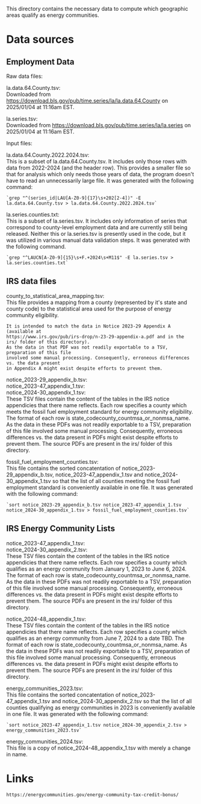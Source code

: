 This directory contains the necessary data to compute which geographic areas qualify as energy communities.


# Data sources
## Employment Data
Raw data files:

la.data.64.County.tsv:  
Downloaded from https://download.bls.gov/pub/time.series/la/la.data.64.County on 2025/01/04 at 11:16am EST.

la.series.tsv:  
Downloaded from https://download.bls.gov/pub/time.series/la/la.series on 2025/01/04 at 11:16am EST.

Input files:

la.data.64.County.2022.2024.tsv:  
    This is a subset of la.data.64.County.tsv. It includes only those rows with data from 2022-2024
    (and the header row). This provides a smaller file so that for analysis which only needs those
    years of data, the program doesn't have to read an unnecessarily large file. It was generated
    with the following command:
    
    `grep "^(series_id|LAU[A-Z0-9]{17}\s+202[2-4])" -E la.data.64.County.tsv > la.data.64.County.2022.2024.tsv`

la.series.counties.txt:  
    This is a subset of la.series.tsv. It includes only information of series that correspond to
    county-level employment data and are currently still being released. Neither this or
    la.series.tsv is presently used in the code, but it was utilized in various manual data
    validation steps. It was generated with the following command.
    
    `grep "^LAUCN[A-Z0-9]{15}\s+F.+2024\s+M11$" -E la.series.tsv > la.series.counties.txt`

## IRS data files
 county_to_statistical_area_mapping.tsv:  
    This file provides a mapping from a county (represented by it's state and county code) to the
    statistical area used for the purpose of energy community eligibility.
    
    It is intended to match the data in Notice 2023-29 Appendix A (available at
    https://www.irs.gov/pub/irs-drop/n-23-29-appendix-a.pdf and in the irs/ folder of this directory).
    As the data in that PDF was not readily exportable to a TSV, preparation of this file
    involved some manual processing. Consequently, erroneous differences vs. the data present
    in Appendix A might exist despite efforts to prevent them.

notice_2023-29_appendix_b.tsv:  
notice_2023-47_appendix_1.tsv:  
notice_2024-30_appendix_1.tsv:  
    These TSV files contain the content of the tables in the IRS notice appendicies that
    there name reflects. Each row specifies a county which meets the fossil fuel
    employment standard for energy community eligibility. The format of each row is
    state_code<tab>county_count<tab>msa_or_nonmsa_name.
    As the data in these PDFs was not readily exportable to a TSV, preparation of this file
    involved some manual processing. Consequently, erroneous differences vs. the data present
    in PDFs might exist despite efforts to prevent them. The source PDFs are present in the irs/
    folder of this directory.

fossil_fuel_employment_counties.tsv:  
    This file contains the sorted concatentation of notice_2023-29_appendix_b.tsv, notice_2023-47_appendix_1.tsv
    and notice_2024-30_appendix_1.tsv so that the list of all counties meeting the fossil fuel
    employment standard is conveniently available in one file. It was generated with the following
    command:

    `sort notice_2023-29_appendix_b.tsv notice_2023-47_appendix_1.tsv notice_2024-30_appendix_1.tsv > fossil_fuel_employment_counties.tsv`

## IRS Energy Community Lists
notice_2023-47_appendix_1.tsv:  
notice_2024-30_appendix_2.tsv:  
    These TSV files contain the content of the tables in the IRS notice appendicies that
    there name reflects. Each row specifies a county which qualifies as an energy community from
    January 1, 2023 to June 6, 2024. The format of each row is
    state_code<tab>county_count<tab>msa_or_nonmsa_name.
    As the data in these PDFs was not readily exportable to a TSV, preparation of this file
    involved some manual processing. Consequently, erroneous differences vs. the data present
    in PDFs might exist despite efforts to prevent them. The source PDFs are present in the irs/
    folder of this directory.

notice_2024-48_appendix_1.tsv:  
    These TSV files contain the content of the tables in the IRS notice appendicies that
    there name reflects. Each row specifies a county which qualifies as an energy community from
    June 7, 2024 to a date TBD. The format of each row is
    state_code<tab>county_count<tab>msa_or_nonmsa_name.
    As the data in these PDFs was not readily exportable to a TSV, preparation of this file
    involved some manual processing. Consequently, erroneous differences vs. the data present
    in PDFs might exist despite efforts to prevent them. The source PDFs are present in the irs/
    folder of this directory.

energy_communities_2023.tsv:  
    This file contains the sorted concatentation of notice_2023-47_appendix_1.tsv
    and notice_2024-30_appendix_2.tsv so that the list of all counties qualifying as energy 
    communities in 2023 is conveniently available in one file. It was generated with the following
    command:

    `sort notice_2023-47_appendix_1.tsv notice_2024-30_appendix_2.tsv > energy_communities_2023.tsv`

energy_communities_2024.tsv:  
    This file is a copy of notice_2024-48_appendix_1.tsv with merely a change in name.

# Links
    https://energycommunities.gov/energy-community-tax-credit-bonus/